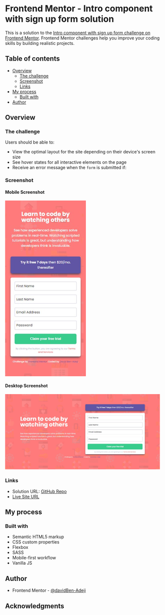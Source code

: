 # Frontend Mentor - Intro component with sign up form solution

This is a solution to the [Intro component with sign up form challenge on Frontend Mentor](https://www.frontendmentor.io/challenges/intro-component-with-signup-form-5cf91bd49edda32581d28fd1). Frontend Mentor challenges help you improve your coding skills by building realistic projects. 

## Table of contents

- [Overview](#overview)
  - [The challenge](#the-challenge)
  - [Screenshot](#screenshot)
  - [Links](#links)
- [My process](#my-process)
  - [Built with](#built-with)
- [Author](#author)

## Overview

### The challenge

Users should be able to:

- View the optimal layout for the site depending on their device's screen size
- See hover states for all interactive elements on the page
- Receive an error message when the `form` is submitted if:
### Screenshot

#### Mobile Screenshot
![mobile screenshot](./images/mobile-screenshot.jpg)

#### Desktop Screenshot
![desktop screenshot](./images/desktop-screenshot.jpg)

### Links

- Solution URL: [GitHub Repo](https://github.com/davidBen-Adeji/frontend-mentor/tree/main/intro_component_with_signup_form-master)
- [Live Site URL](https://fabulous-sunflower-e8752c.netlify.app/)

## My process

### Built with

- Semantic HTML5 markup
- CSS custom properties
- Flexbox
- SASS
- Mobile-first workflow
- Vanilla JS

## Author

- Frontend Mentor - [@davidBen-Adeji](https://www.frontendmentor.io/profile/davidBen-Adeji)

## Acknowledgments
